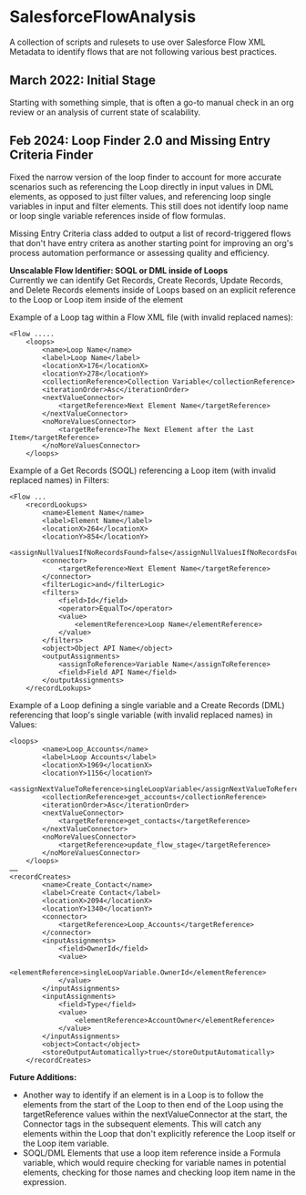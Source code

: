 # SalesforceFlowAnalysis
A collection of scripts and rulesets to use over Salesforce Flow XML Metadata to identify flows that are not following various best practices.

## March 2022: Initial Stage ##  
Starting with something simple, that is often a go-to manual check in an org review or an analysis of current state of scalability. 

## Feb 2024: Loop Finder 2.0 and Missing Entry Criteria Finder ##  
Fixed the narrow version of the loop finder to account for more accurate scenarios such as referencing the Loop directly in input values in DML elements, as opposed to just filter values, and referencing loop single variables in input and filter elements. This still does not identify loop name or loop single variable references inside of flow formulas. 

Missing Entry Criteria class added to output a list of record-triggered flows that don't have entry critera as another starting point for improving an org's process automation performance or assessing quality and efficiency.

**Unscalable Flow Identifier: SOQL or DML inside of Loops**  
Currently we can identify Get Records, Create Records, Update Records, and Delete Records elements inside of Loops based on an explicit reference to the Loop or Loop item inside of the element

Example of a Loop tag within a Flow XML file (with invalid replaced names):
```
<Flow .....
    <loops>
        <name>Loop Name</name>
        <label>Loop Name</label>
        <locationX>176</locationX>
        <locationY>278</locationY>
        <collectionReference>Collection Variable</collectionReference>
        <iterationOrder>Asc</iterationOrder>
        <nextValueConnector>
            <targetReference>Next Element Name</targetReference>
        </nextValueConnector>
        <noMoreValuesConnector>
            <targetReference>The Next Element after the Last Item</targetReference>
        </noMoreValuesConnector>
    </loops>
```

Example of a Get Records (SOQL) referencing a Loop item (with invalid replaced names) in Filters:
```
<Flow ...    
    <recordLookups>
        <name>Element Name</name>
        <label>Element Name</label>
        <locationX>264</locationX>
        <locationY>854</locationY>
        <assignNullValuesIfNoRecordsFound>false</assignNullValuesIfNoRecordsFound>
        <connector>
            <targetReference>Next Element Name</targetReference>
        </connector>
        <filterLogic>and</filterLogic>
        <filters>
            <field>Id</field>
            <operator>EqualTo</operator>
            <value>
                <elementReference>Loop Name</elementReference>
            </value>
        </filters>
        <object>Object API Name</object>
        <outputAssignments>
            <assignToReference>Variable Name</assignToReference>
            <field>Field API Name</field>
        </outputAssignments>
    </recordLookups>
```
Example of a Loop defining a single variable and a Create Records (DML) referencing that loop's single variable (with invalid replaced names) in Values:
```
<loops>
        <name>Loop_Accounts</name>
        <label>Loop Accounts</label>
        <locationX>1969</locationX>
        <locationY>1156</locationY>
        <assignNextValueToReference>singleLoopVariable</assignNextValueToReference>
        <collectionReference>get_accounts</collectionReference>
        <iterationOrder>Asc</iterationOrder>
        <nextValueConnector>
            <targetReference>get_contacts</targetReference>
        </nextValueConnector>
        <noMoreValuesConnector>
            <targetReference>update_flow_stage</targetReference>
        </noMoreValuesConnector>
    </loops>
……
<recordCreates>
        <name>Create_Contact</name>
        <label>Create Contact</label>
        <locationX>2094</locationX>
        <locationY>1340</locationY>
        <connector>
            <targetReference>Loop_Accounts</targetReference>
        </connector>
        <inputAssignments>
            <field>OwnerId</field>
            <value>
                <elementReference>singleLoopVariable.OwnerId</elementReference>
            </value>
        </inputAssignments>
        <inputAssignments>
            <field>Type</field>
            <value>
                <elementReference>AccountOwner</elementReference>
            </value>
        </inputAssignments>
        <object>Contact</object>
        <storeOutputAutomatically>true</storeOutputAutomatically>
    </recordCreates>
```

**Future Additions:**  
- Another way to identify if an element is in a Loop is to follow the elements from the start of the Loop to then end of the Loop using the targetReference values within the nextValueConnector at the start, the Connector tags in the subsequent elements. This will catch any elements within the Loop that don't explicitly reference the Loop itself or the Loop item variable.  
- SOQL/DML Elements that use a loop item reference inside a Formula variable, which would require checking for variable names in potential elements, checking <formulas> for those names and checking loop item name in the expression.
